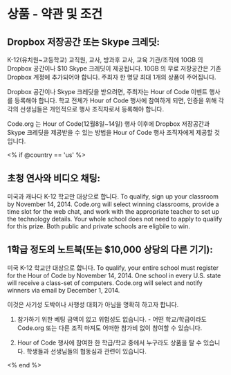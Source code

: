 

# 상품 - 약관 및 조건

## Dropbox 저장공간 또는 Skype 크레딧:

K-12(유치원~고등학교) 교직원, 교사, 방과후 교사, 교육 기관/조직에 10GB 의 Dropbox 공간이나 $10 Skype 크레딧이 제공됩니다. 10GB 의 무료 저장공간은 기존 Dropbox 계정에 추가되어야 합니다. 주최자 한 명당 최대 1개의 상품이 주어집니다.

Dropbox 공간이나 Skype 크레딧을 받으려면, 주최자는 Hour of Code 이벤트 행사를 등록해야 합니다. 학교 전체가 Hour of Code 행사에 참여하게 되면, 인증을 위해 각각의 선생님들은 개인적으로 행사 조직자로서 등록해야 합니다.

Code.org 는 Hour of Code(12월8일~14일) 행사 이후에 Dropbox 저장공간과 Skype 크레딧을 제공받을 수 있는 방법을 Hour of Code 행사 조직자에게 제공할 것입니다.

<% if @country == 'us' %>

## 초청 연사와 비디오 채팅:

미국과 캐나다 K-12 학교만 대상으로 합니다. To qualify, sign up your classroom by November 14, 2014. Code.org will select winning classrooms, provide a time slot for the web chat, and work with the appropriate teacher to set up the technology details. Your whole school does not need to apply to qualify for this prize. Both public and private schools are eligbile to win.

## 1학급 정도의 노트북(또는 $10,000 상당의 다른 기기):

미국 K-12 학교만 대상으로 합니다. To qualify, your entire school must register for the Hour of Code by November 14, 2014. One school in every U.S. state will receive a class-set of computers. Code.org will select and notify winners via email by December 1, 2014.

이것은 사기성 도박이나 사행성 대회가 아님을 명확히 하고자 합니다.

1) 참가하기 위한 베팅 금액이 없고 위험성도 없습니다. - 어떤 학교/학급이라도 Code.org 또는 다른 조직 마져도 어떠한 참가비 없이 참여할 수 있습니다.

2) Hour of Code 행사에 참여한 한 학급/학교 중에서 누구라도 상품을 탈 수 있습니다. 학생들과 선생님들의 협동심과 관련이 있습니다.

<% end %>